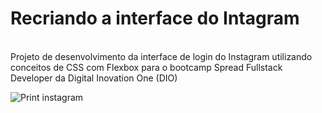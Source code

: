 <h1>Recriando a interface do Intagram </h1></br>
Projeto de desenvolvimento da interface de login do Instagram utilizando conceitos de CSS com Flexbox para o bootcamp Spread Fullstack Developer da Digital Inovation One (DIO)</br>

![Print instagram](https://user-images.githubusercontent.com/24281892/164055900-ca9520a8-1250-4fa6-9da4-2d24da4c0c0a.JPG)




